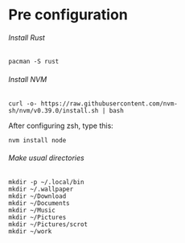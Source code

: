# Pre configuration



###### Install Rust

```shell
pacman -S rust
```



###### Install NVM

```shell
curl -o- https://raw.githubusercontent.com/nvm-sh/nvm/v0.39.0/install.sh | bash
```



After configuring zsh, type this:

```shell
nvm install node
```



###### Make usual directories

```shell
mkdir -p ~/.local/bin
mkdir ~/.wallpaper
mkdir ~/Download
mkdir ~/Documents
mkdir ~/Music
mkdir ~/Pictures
mkdir ~/Pictures/scrot
mkdir ~/work
```

